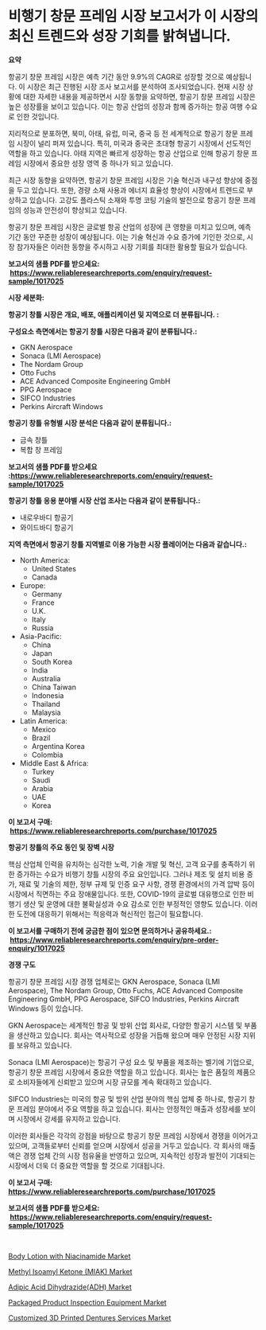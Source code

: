 <p><h1>비행기 창문 프레임 시장 보고서가 이 시장의 최신 트렌드와 성장 기회를 밝혀냅니다.</h1></p><p><strong>요약</strong></p>
<p><p>항공기 창문 프레임 시장은 예측 기간 동안 9.9%의 CAGR로 성장할 것으로 예상됩니다. 이 시장은 최근 진행된 시장 조사 보고서를 분석하여 조사되었습니다. 현재 시장 상황에 대한 자세한 내용을 제공하면서 시장 동향을 요약하면, 항공기 창문 프레임 시장은 높은 성장률을 보이고 있습니다. 이는 항공 산업의 성장과 함께 증가하는 항공 여행 수요로 인한 것입니다.</p><p>지리적으로 분포하면, 북미, 아태, 유럽, 미국, 중국 등 전 세계적으로 항공기 창문 프레임 시장이 널리 퍼져 있습니다. 특히, 미국과 중국은 초대형 항공기 시장에서 선도적인 역할을 하고 있습니다. 아태 지역은 빠르게 성장하는 항공 산업으로 인해 항공기 창문 프레임 시장에서 중요한 성장 영역 중 하나가 되고 있습니다.</p><p>최근 시장 동향을 요약하면, 항공기 창문 프레임 시장은 기술 혁신과 내구성 향상에 중점을 두고 있습니다. 또한, 경량 소재 사용과 에너지 효율성 향상이 시장에서 트렌드로 부상하고 있습니다. 고강도 플라스틱 소재와 투명 코팅 기술의 발전으로 항공기 창문 프레임의 성능과 안전성이 향상되고 있습니다.</p><p>항공기 창문 프레임 시장은 글로벌 항공 산업의 성장에 큰 영향을 미치고 있으며, 예측 기간 동안 꾸준한 성장이 예상됩니다. 이는 기술 혁신과 수요 증가에 기인한 것으로, 시장 참가자들은 이러한 동향을 주시하고 시장 기회를 최대한 활용할 필요가 있습니다.</p></p>
<p><strong>보고서의 샘플 PDF를 받으세요: &nbsp;<a href="https://www.reliableresearchreports.com/enquiry/request-sample/1017025">https://www.reliableresearchreports.com/enquiry/request-sample/1017025</a></strong></p>
<p><strong>시장 세분화:</strong></p>
<p><strong> 항공기 창틀 시장은 개요, 배포, 애플리케이션 및 지역으로 더 분류됩니다. :</strong></p>
<p><strong>구성요소 측면에서는 항공기 창틀 시장은 다음과 같이 분류됩니다.:</strong></p>
<p><ul><li>GKN Aerospace</li><li>Sonaca (LMI Aerospace)</li><li>The Nordam Group</li><li>Otto Fuchs</li><li>ACE Advanced Composite Engineering GmbH</li><li>PPG Aerospace</li><li>SIFCO Industries</li><li>Perkins Aircraft Windows</li></ul></p>
<p><strong> 항공기 창틀 유형별 시장 분석은 다음과 같이 분류됩니다.:</strong></p>
<p><ul><li>금속 창틀</li><li>복합 창 프레임</li></ul></p>
<p><strong>보고서의 샘플 PDF를 받으세요 :<a href="https://www.reliableresearchreports.com/enquiry/request-sample/1017025">https://www.reliableresearchreports.com/enquiry/request-sample/1017025</a></strong></p>
<p><strong> 항공기 창틀 응용 분야별 시장 산업 조사는 다음과 같이 분류됩니다.:</strong></p>
<p><ul><li>내로우바디 항공기</li><li>와이드바디 항공기</li></ul></p>
<p><strong>지역 측면에서 항공기 창틀 지역별로 이용 가능한 시장 플레이어는 다음과 같습니다.:</strong></p>
<p><ul>
    <li>
        North America:
        <ul>
            <li>United States</li>
            <li>Canada</li>
        </ul>
    </li>
    <li>
        Europe:
        <ul>
            <li>Germany</li>
            <li>France</li>
            <li>U.K.</li>
            <li>Italy</li>
            <li>Russia</li>
        </ul>
    </li>
    <li>
        Asia-Pacific:
        <ul>
            <li>China</li>
            <li>Japan</li>
            <li>South Korea</li>
            <li>India</li>
            <li>Australia</li>
            <li>China Taiwan</li>
            <li>Indonesia</li>
            <li>Thailand</li>
            <li>Malaysia</li>
        </ul>
    </li>
    <li>
        Latin America:
        <ul>
            <li>Mexico</li>
            <li>Brazil</li>
            <li>Argentina Korea</li>
            <li>Colombia</li>
        </ul>
    </li>
    <li>
        Middle East & Africa:
        <ul>
            <li>Turkey</li>
            <li>Saudi</li>
            <li>Arabia</li>
            <li>UAE</li>
            <li>Korea</li>
        </ul>
    </li>
    </ul></p>
<p><strong>이 보고서 구매: &nbsp;<a href="https://www.reliableresearchreports.com/purchase/1017025">https://www.reliableresearchreports.com/purchase/1017025</a></strong></p>
<p><strong>항공기 창틀의 주요 동인 및 장벽 시장</strong></p>
<p><p>핵심 산업체 인력을 유치하는 심각한 노력, 기술 개발 및 혁신, 고객 요구를 충족하기 위한 증가하는 수요가 비행기 창틀 시장의 주요 요인입니다. 그러나 제조 및 설치 비용 증가, 재료 및 기술의 제한, 정부 규제 및 인증 요구 사항, 경쟁 환경에서의 가격 압박 등이 시장에서 직면하는 주요 장애물입니다. 또한, COVID-19의 글로벌 대유행으로 인한 비행기 생산 및 운영에 대한 불확실성과 수요 감소로 인한 부정적인 영향도 있습니다. 이러한 도전에 대응하기 위해서는 적응력과 혁신적인 접근이 필요합니다.</p></p>
<p><strong>이 보고서를 구매하기 전에 궁금한 점이 있으면 문의하거나 공유하세요.: &nbsp;<a href="https://www.reliableresearchreports.com/enquiry/pre-order-enquiry/1017025">https://www.reliableresearchreports.com/enquiry/pre-order-enquiry/1017025</a></strong></p>
<p><strong>경쟁 구도</strong></p>
<p><p>항공기 창문 프레임 시장 경쟁 업체로는 GKN Aerospace, Sonaca (LMI Aerospace), The Nordam Group, Otto Fuchs, ACE Advanced Composite Engineering GmbH, PPG Aerospace, SIFCO Industries, Perkins Aircraft Windows 등이 있습니다.</p><p>GKN Aerospace는 세계적인 항공 및 방위 산업 회사로, 다양한 항공기 시스템 및 부품을 생산하고 있습니다. 회사는 역사적으로 성장을 거듭해 왔으며 매우 안정된 시장 지위를 보유하고 있습니다.</p><p>Sonaca (LMI Aerospace)는 항공기 구성 요소 및 부품을 제조하는 벨기에 기업으로, 항공기 창문 프레임 시장에서 중요한 역할을 하고 있습니다. 회사는 높은 품질의 제품으로 소비자들에게 신뢰받고 있으며 시장 규모를 계속 확대하고 있습니다.</p><p>SIFCO Industries는 미국의 항공 및 방위 산업 분야의 핵심 업체 중 하나로, 항공기 창문 프레임 분야에서 주요 역할을 하고 있습니다. 회사는 안정적인 매출과 성장세를 보이며 시장에서 강세를 유지하고 있습니다.</p><p>이러한 회사들은 각각의 강점을 바탕으로 항공기 창문 프레임 시장에서 경쟁을 이어가고 있으며, 고객들로부터 신뢰를 얻으며 시장에서 성공을 거두고 있습니다. 각 회사의 매출액은 경쟁 업체 간의 시장 점유율을 반영하고 있으며, 지속적인 성장과 발전이 기대되는 시장에서 더욱 더 중요한 역할을 할 것으로 기대됩니다.</p></p>
<p><strong>이 보고서 구매: &nbsp; <a href="https://www.reliableresearchreports.com/purchase/1017025">https://www.reliableresearchreports.com/purchase/1017025</a></strong></p>
<p><strong>보고서의 샘플 PDF를 받으세요: &nbsp;<a href="https://www.reliableresearchreports.com/enquiry/request-sample/1017025">https://www.reliableresearchreports.com/enquiry/request-sample/1017025</a></strong><strong></strong></p>
<p>&nbsp;</p>
<p><p><a href="https://view.publitas.com/reportprime-1/body-lotion-with-niacinamide-market-size-reflecting-a-forecast-till-2031-market-by-type-by-application-and-by-geography/">Body Lotion with Niacinamide Market</a></p><p><a href="https://zircon-bluebell-299.notion.site/Methyl-Isoamyl-Ketone-MIAK-Market-Provides-Detailed-Segmentation-of-this-Market-based-on-Type-App-d14f2c6fb54648bf823557f6f2c39327">Methyl Isoamyl Ketone (MIAK) Market</a></p><p><a href="https://scarlet-rocket-c63.notion.site/Adipic-Acid-Dihydrazide-ADH-Market-Research-Report-Unlocks-Analysis-on-the-Market-Financial-Status--f8da489727ee4b2385e8512ef4f63ec7">Adipic Acid Dihydrazide(ADH) Market</a></p><p><a href="https://github.com/angelajermaine/Market-Research-Report-List-2/blob/main/packaged-product-inspection-equipment-market.md">Packaged Product Inspection Equipment Market</a></p><p><a href="https://github.com/beatblasta/Market-Research-Report-List-2/blob/main/customized-3d-printed-dentures-services-market.md">Customized 3D Printed Dentures Services Market</a></p></p>